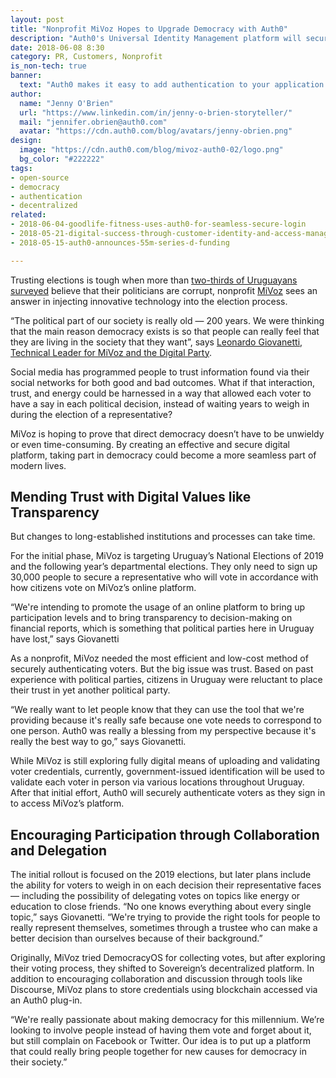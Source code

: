 ```yaml
---
layout: post
title: "Nonprofit MiVoz Hopes to Upgrade Democracy with Auth0"
description: "Auth0's Universal Identity Management platform will securely authenticate voters as they log in MiVoz’s decentralized platform"
date: 2018-06-08 8:30
category: PR, Customers, Nonprofit
is_non-tech: true
banner:
  text: "Auth0 makes it easy to add authentication to your application."
author:
  name: "Jenny O'Brien"
  url: "https://www.linkedin.com/in/jenny-o-brien-storyteller/"
  mail: "jennifer.obrien@auth0.com"
  avatar: "https://cdn.auth0.com/blog/avatars/jenny-obrien.png"
design:
  image: "https://cdn.auth0.com/blog/mivoz-auth0-02/logo.png"
  bg_color: "#222222"
tags:
- open-source
- democracy
- authentication
- decentralized
related:
- 2018-06-04-goodlife-fitness-uses-auth0-for-seamless-secure-login
- 2018-05-21-digital-success-through-customer-identity-and-access-management
- 2018-05-15-auth0-announces-55m-series-d-funding

---
```


Trusting elections is tough when more than [two-thirds of Uruguayans surveyed](http://en.mercopress.com/2017/12/31/corruption-in-uruguayan-government-very-much-extended-says-opinion-poll) believe that their politicians are corrupt, nonprofit [MiVoz](https://mivoz.uy/) sees an answer in injecting innovative technology into the election process.

“The political part of our society is really old — 200 years. We were thinking that the main reason democracy exists is so that people can really feel that they are living in the society that they want”, says [Leonardo Giovanetti, Technical Leader for MiVoz and the Digital Party](https://www.linkedin.com/in/leogiovanetti/). 

Social media has programmed people to trust information found via their social networks for both good and bad outcomes. What if that interaction, trust, and energy could be harnessed in a way that allowed each voter to have a say in each political decision, instead of waiting years to weigh in during the election of a representative?

MiVoz is hoping to prove that direct democracy doesn’t have to be unwieldy or even time-consuming. By creating an effective and secure digital platform, taking part in democracy could become a more seamless part of modern lives.

## Mending Trust with Digital Values like Transparency

But changes to long-established institutions and processes can take time. 

For the initial phase, MiVoz is targeting Uruguay’s National Elections of 2019 and the following year’s departmental elections. They only need to sign up 30,000 people to secure a representative who will vote in accordance with how citizens vote on MiVoz’s online platform.

“We're intending to promote the usage of an online platform to bring up participation levels and to bring transparency to decision-making on financial reports, which is something that political parties here in Uruguay have lost,” says Giovanetti

As a nonprofit, MiVoz needed the most efficient and low-cost method of securely authenticating voters. But the big issue was trust. Based on past experience with political parties, citizens in Uruguay were reluctant to place their trust in yet another political party.

“We really want to let people know that they can use the tool that we're providing because it's really safe because one vote needs to correspond to one person. Auth0 was really a blessing from my perspective because it's really the best way to go,” says Giovanetti.

While MiVoz is still exploring fully digital means of uploading and validating voter credentials, currently, government-issued identification will be used to validate each voter in person via various locations throughout Uruguay. After that initial effort, Auth0 will securely authenticate voters as they sign in to access MiVoz’s platform.

## Encouraging Participation through Collaboration and Delegation

The initial rollout is focused on the 2019 elections, but later plans include the ability for voters to weigh in on each decision their representative faces — including the possibility of delegating votes on topics like energy or education to close friends. “No one knows everything about every single topic,” says Giovanetti. “We're trying to provide the right tools for people to really represent themselves, sometimes through a trustee who can make a better decision than ourselves because of their background.”

Originally, MiVoz tried DemocracyOS for collecting votes, but after exploring their voting process, they shifted to Sovereign’s decentralized platform. In addition to encouraging collaboration and discussion through tools like Discourse, MiVoz plans to store credentials using blockchain accessed via an Auth0 plug-in.
 
“We're really passionate about making democracy for this millennium. We’re looking to involve people instead of having them vote and forget about it, but still complain on Facebook or Twitter. Our idea is to put up a platform that could really bring people together for new causes for democracy in their society.”
